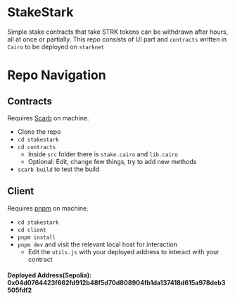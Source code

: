 # StakeStark

Simple stake contracts that take STRK tokens can be withdrawn after hours, all at once or partially. This repo consists of UI part and `contracts` written in `Cairo` to be deployed on `starknet`

# Repo Navigation

## Contracts

Requires [Scarb](https://docs.swmansion.com/scarb/download.html) on machine.

- Clone the repo
- `cd stakestark`
- `cd contracts`
  - Inside `src` folder there is `stake.cairo` and `lib.cairo`
  - Optional: Edit, change few things, try to add new methods
- `scarb build` to test the build

## Client

Requires [pnpm](https://pnpm.io/installation) on machine.

- `cd stakestark`
- `cd client`
- `pnpm install`
- `pnpm dev` and visit the relevant local host for interaction
  - Edit the `utils.js` with your deployed address to interact with your contract

#### Deployed Address(Sepolia): 0x04d0764423f662fd912b48f5d70d808904fb1da137418d615a978deb3505fdf2
